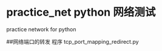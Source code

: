 ﻿# practice_net  python 网络测试
practice network  for python 

##网络端口的转发 程序 
tcp_port_mapping_redirect.py